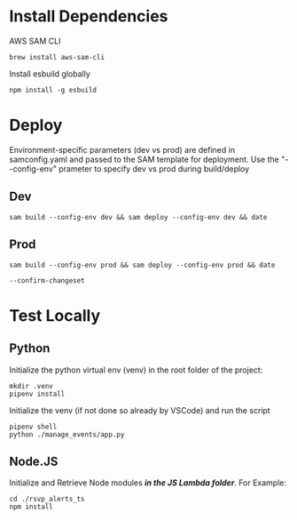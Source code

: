 # Install Dependencies

AWS SAM CLI

```
brew install aws-sam-cli
```

<!-- ## push swagger.yaml to s3 bucket

```
aws s3 cp swagger.yaml s3://cp-sam-deploy-east1/
``` -->

Install esbuild globally

```
npm install -g esbuild
```

<!-- ## sam package -->

<!-- ```
sam package --template-file template.yaml --output-template-file output.yaml --s3-bucket cp-sam-deploy-east1
``` -->

# Deploy

Environment-specific parameters (dev vs prod) are defined in samconfig.yaml and passed to the SAM template for deployment. Use the "--config-env" prameter to specify dev vs prod during build/deploy

<!-- sam deploy --template-file output.yaml --stack-name GameKnightsEventsAPI --capabilities CAPABILITY_IAM --region us-east-1 -->

<!-- ```
sam build

sam deploy --template-file template.yaml --stack-name GameKnightsEventsAPI --capabilities CAPABILITY_IAM --region us-east-1 --s3-bucket cp-sam-deploy-east1 \
--confirm-changeset

sam delete --stack-name GameKnightsEventsAPI --region us-east-1
``` -->

<!-- sam build && sam deploy -->

## Dev

```
sam build --config-env dev && sam deploy --config-env dev && date
```

## Prod

```
sam build --config-env prod && sam deploy --config-env prod && date
```

```
--confirm-changeset
```

# Test Locally

## Python

Initialize the python virtual env (venv) in the root folder of the project:

```
mkdir .venv
pipenv install
```

Initialize the venv (if not done so already by VSCode) and run the script

```
pipenv shell
python ./manage_events/app.py
```

## Node.JS

Initialize and Retrieve Node modules _<strong>in the JS Lambda folder</strong>_. For Example:

```
cd ./rsvp_alerts_ts
npm install
```
